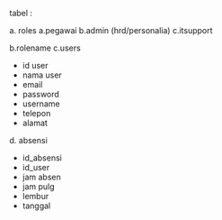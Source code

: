 tabel :

a. roles
      a.pegawai
      b.admin (hrd/personalia)
      c.itsupport

b.rolename
c.users
   - id user
   - nama user
   - email
   - password
   - username
   - telepon
   - alamat
   
d. absensi
   - id_absensi
   - id_user
   - jam absen
   - jam pulg
   - lembur
   - tanggal
   
   
      
